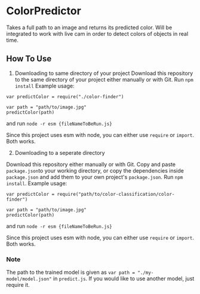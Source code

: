 # ColorPredictor
Takes a full path to an image and returns its predicted color.
Will be integrated to work with live cam in order to detect colors of objects in real time.

## How To Use
1) Downloading to same directory of your project
Download this repository to the same directory of your project either manually or with Git.
Run `npm install`
Example usage:
```
var predictColor = require("./color-finder")

var path = "path/to/image.jpg"
predictColor(path)
```
and run `node -r esm {fileNameToBeRun.js}`

Since this project uses esm with node, you can either use `require` or `import`. Both works.

2) Downloading to a seperate directory

Download this repository either manually or with Git.
Copy and paste `package.json`to your working directory, or copy the dependencies inside `package.json` and add them to your own project's `package.json`.
Run `npm install`.
Example usage:
```
var predictColor = require("path/to/color-classification/color-finder")

var path = "path/to/image.jpg"
predictColor(path)
```
and run `node -r esm {fileNameToBeRun.js}`

Since this project uses esm with node, you can either use `require` or `import`. Both works.

### Note

The path to the trained model is given as `var path = "./my-model/model.json"` in `predict.js`. If you would like to use another model, just require it.

